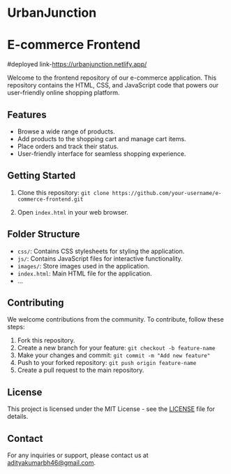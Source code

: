 # UrbanJunction
# E-commerce Frontend

#deployed link-https://urbanjunction.netlify.app/
 
Welcome to the frontend repository of our e-commerce application. This repository contains the HTML, CSS, and JavaScript code that powers our user-friendly online shopping platform.

## Features

- Browse a wide range of products.
- Add products to the shopping cart and manage cart items.
- Place orders and track their status.
- User-friendly interface for seamless shopping experience.


## Getting Started

1. Clone this repository: `git clone https://github.com/your-username/e-commerce-frontend.git`

2. Open `index.html` in your web browser.

## Folder Structure

- `css/`: Contains CSS stylesheets for styling the application.
- `js/`: Contains JavaScript files for interactive functionality.
- `images/`: Store images used in the application.
- `index.html`: Main HTML file for the application.
- ...

## Contributing

We welcome contributions from the community. To contribute, follow these steps:

1. Fork this repository.
2. Create a new branch for your feature: `git checkout -b feature-name`
3. Make your changes and commit: `git commit -m "Add new feature"`
4. Push to your forked repository: `git push origin feature-name`
5. Create a pull request to the main repository.

## License

This project is licensed under the MIT License - see the [LICENSE](LICENSE) file for details.

## Contact

For any inquiries or support, please contact us at adityakumarbh46@gmail.com.

